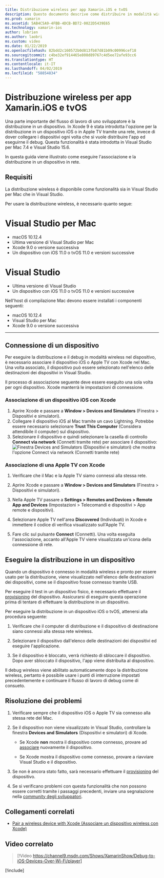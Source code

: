```yaml
---
title: Distribuzione wireless per app Xamarin.iOS e tvOS
description: Questo documento descrive come distribuire in modalità wireless un'app Xamarin.iOS in un dispositivo iOS da Visual Studio per Mac o Visual Studio 2019.
ms.prod: xamarin
ms.assetid: 5AB4C5A9-4FBB-4DCB-BD72-0022D5439E65
ms.technology: xamarin-ios
author: lobrien
ms.author: laobri
ms.custom: video
ms.date: 01/22/2019
ms.openlocfilehash: 82bdd2c160572b0d813fb87d81b09c00996cef18
ms.sourcegitcommit: c4be32ef914465e808d89767c4d5ee72afe93cc6
ms.translationtype: HT
ms.contentlocale: it-IT
ms.lasthandoff: 04/02/2019
ms.locfileid: "58854834"
---
```

# <a name="wireless-deployment-for-xamarinios-and-tvos-apps"></a>Distribuzione wireless per app Xamarin.iOS e tvOS

Una parte importante del flusso di lavoro di uno sviluppatore è la distribuzione in un dispositivo. In Xcode 9 è stata introdotta l'opzione per la distribuzione in un dispositivo iOS o in Apple TV tramite una rete, invece di dover collegare i dispositivi ogni volta che si vuole distribuire l'app ed eseguirne il debug. Questa funzionalità è stata introdotta in Visual Studio per Mac 7.4 e Visual Studio 15.6.

In questa guida viene illustrato come eseguire l'associazione e la distribuzione in un dispositivo in rete.

## <a name="requirements"></a>Requisiti

La distribuzione wireless è disponibile come funzionalità sia in Visual Studio per Mac che in Visual Studio.

Per usare la distribuzione wireless, è necessario quanto segue:

# [<a name="visual-studio-for-mac"></a>Visual Studio per Mac](#tab/macos)

- macOS 10.12.4
- Ultima versione di Visual Studio per Mac
- Xcode 9.0 o versione successiva
- Un dispositivo con iOS 11.0 o tvOS 11.0 e versioni successive

# [<a name="visual-studio"></a>Visual Studio](#tab/windows)

- Ultima versione di Visual Studio
- Un dispositivo con iOS 11.0 o tvOS 11.0 e versioni successive

Nell'host di compilazione Mac devono essere installati i componenti seguenti:

- macOS 10.12.4
- Visual Studio per Mac
- Xcode 9.0 o versione successiva

-----

## <a name="connecting-a-device"></a>Connessione di un dispositivo

Per eseguire la distribuzione e il debug in modalità wireless nel dispositivo, è necessario associare il dispositivo iOS o Apple TV con Xcode nel Mac. Una volta associato, il dispositivo può essere selezionato nell'elenco delle destinazioni dei dispositivi in Visual Studio. 

Il processo di associazione seguente deve essere eseguito una sola volta per ogni dispositivo. Xcode manterrà le impostazioni di connessione.

<a name="pair" />

### <a name="pairing-an-ios-device-with-xcode"></a>Associazione di un dispositivo iOS con Xcode

1. Aprire Xcode e passare a **Window > Devices and Simulators** (Finestra > Dispositivi e simulatori).
2. Collegare il dispositivo iOS al Mac tramite un cavo Lightning. Potrebbe essere necessario selezionare **Trust This Computer** (Considera attendibile il computer) sul dispositivo.
3. Selezionare il dispositivo e quindi selezionare la casella di controllo **Connect via network** (Connetti tramite rete) per associare il dispositivo:  ![Finestra Devices and Simulators (Dispositivi e simulatori) che mostra l'opzione Connect via network (Connetti tramite rete) ](wireless-deployment-images/image2.png)

### <a name="pairing-an-apple-tv-with-xcode"></a>Associazione di una Apple TV con Xcode

1. Verificare che il Mac e la Apple TV siamo connessi alla stessa rete.

2. Aprire Xcode e passare a **Window > Devices and Simulators** (Finestra > Dispositivi e simulatori).

3. Nella Apple TV passare a **Settings > Remotes and Devices > Remote App and Devices** (Impostazioni > Telecomandi e dispositivi > App remote e dispositivi).

4. Selezionare Apple TV nell'area **Discovered** (Individuati) in Xcode e immettere il codice di verifica visualizzato sull'Apple TV.

5. Fare clic sul pulsante **Connect** (Connetti). Una volta eseguita l'associazione, accanto all'Apple TV viene visualizzata un'icona della connessione di rete.

## <a name="deploy-to-a-device"></a>Eseguire la distribuzione in un dispositivo

Quando un dispositivo è connesso in modalità wireless e pronto per essere usato per la distribuzione, viene visualizzato nell'elenco delle destinazioni dei dispositivi, come se il dispositivo fosse connesso tramite USB.

Per eseguire il test in un dispositivo fisico, è necessario effettuare il [provisioning](~/ios/get-started/installation/device-provisioning/index.md) del dispositivo. Assicurarsi di eseguire questa operazione prima di tentare di effettuare la distribuzione in un dispositivo. 

Per eseguire la distribuzione in un dispositivo iOS o tvOS, attenersi alla procedura seguente:

1. Verificare che il computer di distribuzione e il dispositivo di destinazione siano connessi alla stessa rete wireless. 

2. Selezionare il dispositivo dall'elenco delle destinazioni dei dispositivi ed eseguire l'applicazione.

2. Se il dispositivo è bloccato, verrà richiesto di sbloccare il dispositivo. Dopo aver sbloccato il dispositivo, l'app viene distribuita al dispositivo.

Il debug wireless viene abilitato automaticamente dopo la distribuzione wireless, pertanto è possibile usare i punti di interruzione impostati precedentemente e continuare il flusso di lavoro di debug come di consueto.

## <a name="troubleshooting"></a>Risoluzione dei problemi

1. Verificare sempre che il dispositivo iOS o Apple TV sia connesso alla stessa rete del Mac.

2. Se il dispositivo non viene visualizzato in Visual Studio, controllare la finestra **Devices and Simulators** (Dispositivi e simulatori) di Xcode. 

    * Se Xcode **non** mostra il dispositivo come connesso, provare ad [associare](#pair) nuovamente il dispositivo.

    * Se Xcode mostra il dispositivo come connesso, provare a riavviare Visual Studio e il dispositivo.

3. Se non è ancora stato fatto, sarà necessario effettuare il [provisioning](~/ios/get-started/installation/device-provisioning/index.md) del dispositivo.

4. Se si verificano problemi con questa funzionalità che non possono essere corretti tramite i passaggi precedenti, inviare una segnalazione nella [community degli sviluppatori](https://developercommunity.visualstudio.com/spaces/41/index.html).

## <a name="related-links"></a>Collegamenti correlati

- [Pair a wireless device with Xcode (Associare un dispositivo wireless con Xcode)](https://help.apple.com/xcode/mac/9.0/index.html?localePath=en.lproj#/devbc48d1bad)

## <a name="related-video"></a>Video correlato

> [!Video https://channel9.msdn.com/Shows/XamarinShow/Debug-to-iOS-Devices-Over-Wi-Fi/player]

[!include[](~/essentials/includes/xamarin-show-essentials.md)]
